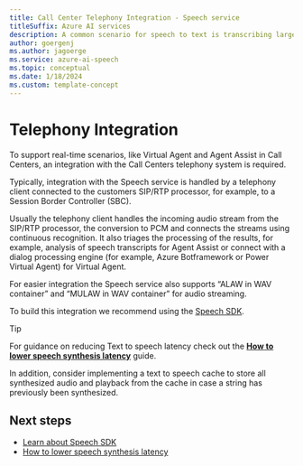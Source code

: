 ```yaml
---
title: Call Center Telephony Integration - Speech service
titleSuffix: Azure AI services
description: A common scenario for speech to text is transcribing large volumes of telephony data that come from various systems, such as interactive voice response (IVR) in real-time. This requires an integration with the Telephony System used.
author: goergenj
ms.author: jagoerge
ms.service: azure-ai-speech
ms.topic: conceptual
ms.date: 1/18/2024
ms.custom: template-concept
---
```


# Telephony Integration

To support real-time scenarios, like Virtual Agent and Agent Assist in Call Centers, an integration with the Call Centers telephony system is required.

Typically, integration with the Speech service is handled by a telephony client connected to the customers SIP/RTP processor, for example, to a Session Border Controller (SBC).

Usually the telephony client handles the incoming audio stream from the SIP/RTP processor, the conversion to PCM and connects the streams using continuous recognition. It also triages the processing of the results, for example, analysis of speech transcripts for Agent Assist or connect with a dialog processing engine (for example, Azure Botframework or Power Virtual Agent) for Virtual Agent.

For easier integration the Speech service also supports “ALAW in WAV container” and “MULAW in WAV container” for audio streaming.

To build this integration we recommend using the [Speech SDK](./speech-sdk.md).


> [!TIP]
> For guidance on reducing Text to speech latency check out the **[How to lower speech synthesis latency](./how-to-lower-speech-synthesis-latency.md?pivots=programming-language-csharp)** guide.
> 
> In addition, consider implementing a text to speech cache to store all synthesized audio and playback from the cache in case a string has previously been synthesized.

## Next steps

* [Learn about Speech SDK](./speech-sdk.md)
* [How to lower speech synthesis latency](./how-to-lower-speech-synthesis-latency.md)
